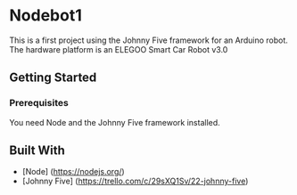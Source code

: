 # Nodebot1

This is a first project using the Johnny Five framework for an Arduino robot. The hardware platform is an ELEGOO Smart Car Robot v3.0

## Getting Started

### Prerequisites

You need Node and the Johnny Five framework installed.

## Built With

* [Node] (https://nodejs.org/)
* [Johnny Five] (https://trello.com/c/29sXQ1Sv/22-johnny-five)